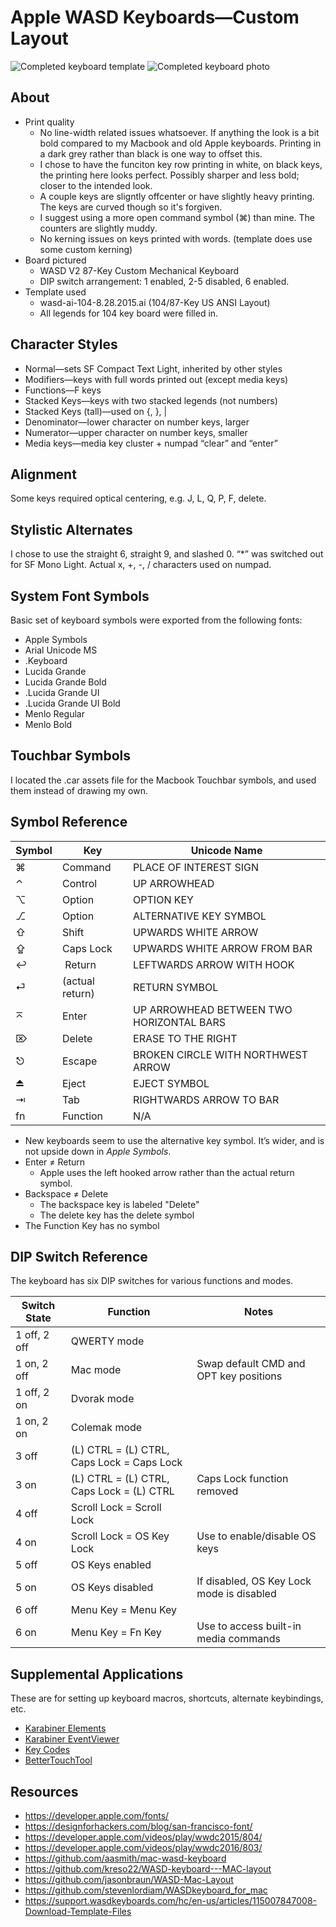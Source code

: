 # Apple WASD Keyboards—Custom Layout

![Completed keyboard template](https://raw.githubusercontent.com/KarlPiper/apple-wasd-keyboards/master/Preview.png)
![Completed keyboard photo](https://raw.githubusercontent.com/KarlPiper/apple-wasd-keyboards/master/Final%20Product%204.png)

## About

* Print quality
  * No line-width related issues whatsoever. If anything the look is a bit bold compared to my Macbook and old Apple keyboards. Printing in a dark grey rather than black is one way to offset this.
  * I chose to have the funciton key row printing in white, on black keys, the printing here looks perfect. Possibly sharper and less bold; closer to the intended look.
  * A couple keys are sligntly offcenter or have slightly heavy printing. The keys are curved though so it's forgiven.
  * I suggest using a more open command symbol (⌘) than mine. The counters are slightly muddy.
  * No kerning issues on keys printed with words. (template does use some custom kerning)
* Board pictured
  * WASD V2 87-Key Custom Mechanical Keyboard
  * DIP switch arrangement: 1 enabled, 2-5 disabled, 6 enabled.
* Template used
  * wasd-ai-104-8.28.2015.ai (104/87-Key US ANSI Layout)
  * All legends for 104 key board were filled in.

## Character Styles

* Normal—sets SF Compact Text Light, inherited by other styles
* Modifiers—keys with full words printed out (except media keys)
* Functions—F keys
* Stacked Keys—keys with two stacked legends (not numbers)
* Stacked Keys (tall)—used on {, }, |
* Denominator—lower character on number keys, larger
* Numerator—upper character on number keys, smaller
* Media keys—media key cluster + numpad “clear” and “enter”

## Alignment

Some keys required optical centering, e.g. J, L, Q, P, F, delete.

## Stylistic Alternates

I chose to use the straight 6, straight 9, and slashed 0.
“*” was switched out for SF Mono Light.
Actual x, +, -, / characters used on numpad.

## System Font Symbols

Basic set of keyboard symbols were exported from the following fonts:

* Apple Symbols
* Arial Unicode MS
* .Keyboard
* Lucida Grande
* Lucida Grande Bold
* .Lucida Grande UI
* .Lucida Grande UI Bold
* Menlo Regular
* Menlo Bold

## Touchbar Symbols

I located the .car assets file for the Macbook Touchbar symbols, and used them instead of drawing my own.

## Symbol Reference

Symbol | Key | Unicode Name
------ | ---- | ---
⌘      | Command | PLACE OF INTEREST SIGN
⌃      | Control | UP ARROWHEAD
⌥      | Option | OPTION KEY
⎇      | Option |ALTERNATIVE KEY SYMBOL
⇧      | Shift | UPWARDS WHITE ARROW
⇪      | Caps Lock | UPWARDS WHITE ARROW FROM BAR
↩      |︎ Return | LEFTWARDS ARROW WITH HOOK
⏎      | (actual return) | RETURN SYMBOL
⌅      | Enter | UP ARROWHEAD BETWEEN TWO HORIZONTAL BARS
⌦      | Delete | ERASE TO THE RIGHT
⎋      | Escape | BROKEN CIRCLE WITH NORTHWEST ARROW
⏏      | Eject | EJECT SYMBOL
⇥      | Tab | RIGHTWARDS ARROW TO BAR
fn     | Function | N/A

* New keyboards seem to use the alternative key symbol. It’s wider, and is not upside down in *Apple Symbols*.
* Enter ≠ Return
	* Apple uses the left hooked arrow rather than the actual return symbol.
* Backspace ≠ Delete
	* The backspace key is labeled "Delete"
	* The delete key has the delete symbol
* The Function Key has no symbol

## DIP Switch Reference

The keyboard has six DIP switches for various functions and modes.

Switch State | Function | Notes
------ | ---- | ---
1 off, 2 off | QWERTY mode
1 on, 2 off | Mac mode | Swap default CMD and OPT key positions
1 off, 2 on | Dvorak mode
1 on, 2 on | Colemak mode
3 off | (L) CTRL = (L) CTRL, Caps Lock = Caps Lock
3 on | (L) CTRL = (L) CTRL, Caps Lock = (L) CTRL | Caps Lock function removed
4 off | Scroll Lock = Scroll Lock
4 on | Scroll Lock = OS Key Lock | Use to enable/disable OS keys
5 off | OS Keys enabled
5 on | OS Keys disabled | If disabled, OS Key Lock mode is disabled
6 off | Menu Key = Menu Key
6 on | Menu Key = Fn Key | Use to access built-in media commands

## Supplemental Applications

These are for setting up keyboard macros, shortcuts, alternate keybindings, etc.

- [Karabiner Elements](https://pqrs.org/osx/karabiner/)
- [Karabiner EventViewer](https://pqrs.org/osx/karabiner/document.html#eventviewer)
- [Key Codes](https://manytricks.com/keycodes/)
- [BetterTouchTool](https://folivora.ai/downloads)

## Resources

- https://developer.apple.com/fonts/
- https://designforhackers.com/blog/san-francisco-font/
- https://developer.apple.com/videos/play/wwdc2015/804/
- https://developer.apple.com/videos/play/wwdc2016/803/
- https://github.com/aasmith/mac-wasd-keyboard
- https://github.com/kreso22/WASD-keyboard---MAC-layout
- https://github.com/jasonbraun/WASD-Mac-Layout
- https://github.com/stevenlordiam/WASDkeyboard_for_mac
- https://support.wasdkeyboards.com/hc/en-us/articles/115007847008-Download-Template-Files
